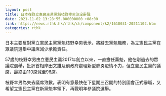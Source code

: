 ```yaml
---
layout: post
title: 日本在野立憲民主黨黨魁枝野幸男決定辭職
date: 2021-11-02 13:28:55.000000000 +08:00
link: https://news.rthk.hk/rthk/ch/component/k2/1618031-20211102.htm
categories: rthk
---
```


日本主要反對黨立憲民主黨黨魁枝野幸男表示，將辭去黨魁職務，為立憲民主黨在眾議院選舉中議席減少承擔責任。

57歲的枝野幸男由立憲民主黨2017年創立以來，一直擔任黨魁，他在剛過去的眾議院選舉，批評首相岸田文雄及前政府處理新型肺炎疫情不力，但立憲民主黨的議席，最終由110席減至96席。

枝野幸男為失去議席致歉，表明有意最快在下星期三召開的特別國會正式辭職，又希望立憲民主黨在新黨魁率領下，再戰明年參議院選舉。
